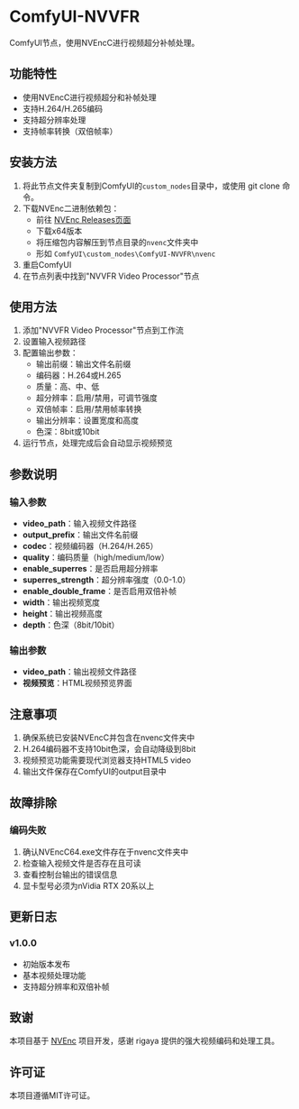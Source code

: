 # ComfyUI-NVVFR

ComfyUI节点，使用NVEncC进行视频超分补帧处理。

## 功能特性

- 使用NVEncC进行视频超分和补帧处理
- 支持H.264/H.265编码
- 支持超分辨率处理
- 支持帧率转换（双倍帧率）

## 安装方法

1. 将此节点文件夹复制到ComfyUI的`custom_nodes`目录中，或使用 git clone 命令。
2. 下载NVEnc二进制依赖包：
   - 前往 [NVEnc Releases页面](https://github.com/rigaya/NVEnc/releases)
   - 下载x64版本
   - 将压缩包内容解压到节点目录的`nvenc`文件夹中
   - 形如 `ComfyUI\custom_nodes\ComfyUI-NVVFR\nvenc`
3. 重启ComfyUI
4. 在节点列表中找到"NVVFR Video Processor"节点

## 使用方法

1. 添加"NVVFR Video Processor"节点到工作流
2. 设置输入视频路径
3. 配置输出参数：
   - 输出前缀：输出文件名前缀
   - 编码器：H.264或H.265
   - 质量：高、中、低
   - 超分辨率：启用/禁用，可调节强度
   - 双倍帧率：启用/禁用帧率转换
   - 输出分辨率：设置宽度和高度
   - 色深：8bit或10bit
4. 运行节点，处理完成后会自动显示视频预览

## 参数说明

### 输入参数

- **video_path**：输入视频文件路径
- **output_prefix**：输出文件名前缀
- **codec**：视频编码器（H.264/H.265）
- **quality**：编码质量（high/medium/low）
- **enable_superres**：是否启用超分辨率
- **superres_strength**：超分辨率强度（0.0-1.0）
- **enable_double_frame**：是否启用双倍补帧
- **width**：输出视频宽度
- **height**：输出视频高度
- **depth**：色深（8bit/10bit）

### 输出参数

- **video_path**：输出视频文件路径
- **视频预览**：HTML视频预览界面

## 注意事项

1. 确保系统已安装NVEncC并包含在nvenc文件夹中
2. H.264编码器不支持10bit色深，会自动降级到8bit
3. 视频预览功能需要现代浏览器支持HTML5 video
4. 输出文件保存在ComfyUI的output目录中

## 故障排除

### 编码失败

1. 确认NVEncC64.exe文件存在于nvenc文件夹中
2. 检查输入视频文件是否存在且可读
3. 查看控制台输出的错误信息
4. 显卡型号必须为nVidia RTX 20系以上

## 更新日志

### v1.0.0
- 初始版本发布
- 基本视频处理功能
- 支持超分辨率和双倍补帧

## 致谢

本项目基于 [NVEnc](https://github.com/rigaya/NVEnc) 项目开发，感谢 rigaya 提供的强大视频编码和处理工具。

## 许可证

本项目遵循MIT许可证。

